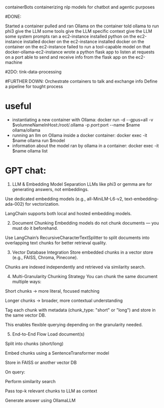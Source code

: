 containerBots
containerizing nlp models for chatbot and agentic purposes

#DONE:

Started a container
pulled and ran Ollama on the container
told ollama to run phi3
give the LLM some tools
give the LLM specific context
give the LLM some system prompts
ran a ec2-instance
installed python on the ec2-instance
installed docker on the ec2-instance
installed docker on the container on the ec2-instance
failed to run a tool-capable model on that docker-ollama-ec2-instance
wrote a python flask app to listen at requests on a port
able to send and receive info from the flask app on the ec2-machine

#2DO:
tink-data-processing


#FURTHER DOWN:
Orchestrate containers to talk and exchange info
Define a pipeline for tought process

# useful
* instantiating a new container with Ollama: docker run -d --gpus=all -v $volumneNameInHost:/root/.ollama -p $port:$port --name $name ollama/ollama
* running an llm on Ollama inside a docker container: docker exec -it $name ollama run $model
* information about the model ran by ollama in a container: docker exec -it $name ollama list

# GPT chat: 
1. LLM & Embedding Model Separation
LLMs like phi3 or gemma are for generating answers, not embeddings.

Use dedicated embedding models (e.g., all-MiniLM-L6-v2, text-embedding-ada-002) for vectorization.

LangChain supports both local and hosted embedding models.

2. Document Chunking
Embedding models do not chunk documents — you must do it beforehand.

Use LangChain’s RecursiveCharacterTextSplitter to split documents into overlapping text chunks for better retrieval quality.

3. Vector Database Integration
Store embedded chunks in a vector store (e.g., FAISS, Chroma, Pinecone).

Chunks are indexed independently and retrieved via similarity search.

4. Multi-Granularity Chunking Strategy
You can chunk the same document multiple ways:

Short chunks → more literal, focused matching

Longer chunks → broader, more contextual understanding

Tag each chunk with metadata (chunk_type: "short" or "long") and store in the same vector DB.

This enables flexible querying depending on the granularity needed.

5. End-to-End Flow
Load document(s)

Split into chunks (short/long)

Embed chunks using a SentenceTransformer model

Store in FAISS or another vector DB

On query:

Perform similarity search

Pass top-k relevant chunks to LLM as context

Generate answer using OllamaLLM

